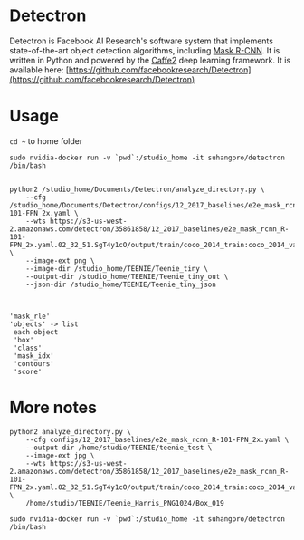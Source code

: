 # Detectron

Detectron is Facebook AI Research's software system that implements state-of-the-art object detection algorithms, including [Mask R-CNN](https://arxiv.org/abs/1703.06870). It is written in Python and powered by the [Caffe2](https://github.com/caffe2/caffe2) deep learning framework. It is available here: [https://github.com/facebookresearch/Detectron](https://github.com/facebookresearch/Detectron)

# Usage


`cd ~` to home folder

```
sudo nvidia-docker run -v `pwd`:/studio_home -it suhangpro/detectron /bin/bash


python2 /studio_home/Documents/Detectron/analyze_directory.py \
    --cfg /studio_home/Documents/Detectron/configs/12_2017_baselines/e2e_mask_rcnn_R-101-FPN_2x.yaml \
    --wts https://s3-us-west-2.amazonaws.com/detectron/35861858/12_2017_baselines/e2e_mask_rcnn_R-101-FPN_2x.yaml.02_32_51.SgT4y1cO/output/train/coco_2014_train:coco_2014_valminusminival/generalized_rcnn/model_final.pkl \
    --image-ext png \
    --image-dir /studio_home/TEENIE/Teenie_tiny \
    --output-dir /studio_home/TEENIE/Teenie_tiny_out \
    --json-dir /studio_home/TEENIE/Teenie_tiny_json



'mask_rle'
'objects' -> list
 each object
 'box'
 'class'
 'mask_idx'
 'contours'
 'score'
```

# More notes

```
python2 analyze_directory.py \
    --cfg configs/12_2017_baselines/e2e_mask_rcnn_R-101-FPN_2x.yaml \
    --output-dir /home/studio/TEENIE/teenie_test \
    --image-ext jpg \
    --wts https://s3-us-west-2.amazonaws.com/detectron/35861858/12_2017_baselines/e2e_mask_rcnn_R-101-FPN_2x.yaml.02_32_51.SgT4y1cO/output/train/coco_2014_train:coco_2014_valminusminival/generalized_rcnn/model_final.pkl \
    /home/studio/TEENIE/Teenie_Harris_PNG1024/Box_019 

sudo nvidia-docker run -v `pwd`:/studio_home -it suhangpro/detectron /bin/bash
```

